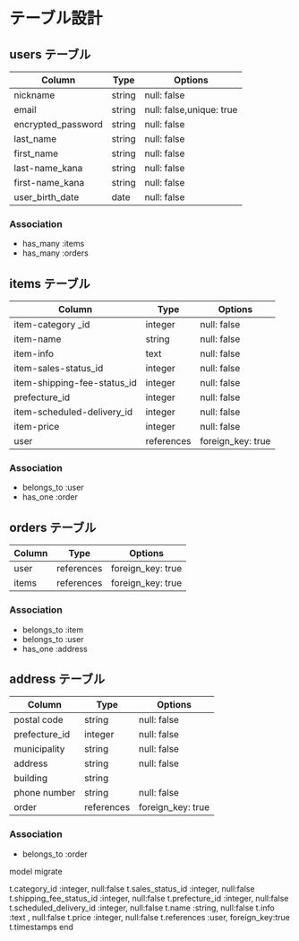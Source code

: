 
# テーブル設計

## users テーブル

| Column             | Type   | Options     |
| ------------------ | ------ | ----------- |
| nickname           | string | null: false |
| email              | string | null: false,unique: true |
| encrypted_password | string | null: false |
| last_name          | string | null: false |
| first_name         | string | null: false |
| last-name_kana     | string | null: false |
| first-name_kana    | string | null: false |
| user_birth_date    | date | null: false |

### Association

- has_many :items
- has_many :orders




## items テーブル

| Column                   | Type     | Options     |
| ------------------------ | -------- | ----------- |
| item-category  _id          | integer  | null: false |
| item-name                   | string   | null: false |
| item-info                   | text     | null: false |
| item-sales-status_id        | integer  | null: false |
| item-shipping-fee-status_id | integer  | null: false |
| prefecture_id          | integer  | null: false |
| item-scheduled-delivery_id  | integer  | null: false |
| item-price                  | integer  | null: false |
| user                        |references| foreign_key: true |

### Association

- belongs_to :user
- has_one :order

## orders テーブル

| Column    | Type       | Options           |
| --------- | ---------- | ------------------|
| user      | references | foreign_key: true |
| items     | references | foreign_key: true |

### Association

- belongs_to :item
- belongs_to :user
- has_one :address

## address テーブル

| Column          | Type     | Options     |
| --------------- | -------- | ----------- |
| postal code     | string   | null: false |
| prefecture_id      | integer  | null: false |
| municipality    | string   | null: false |
| address         | string   | null: false |
| building        | string   |
| phone number    | string   | null: false |
| order           |references| foreign_key: true |

### Association

- belongs_to :order


model migrate
   
   t.category_id             :integer,  null:false
      t.sales_status_id         :integer,  null:false
      t.shipping_fee_status_id  :integer,  null:false
      t.prefecture_id           :integer,  null:false
      t.scheduled_delivery_id   :integer,  null:false
      t.name                    :string,   null:false
      t.info                    :text  ,   null:false
      t.price                   :integer,  null:false
      t.references                   :user, foreign_key:true
      t.timestamps
    end